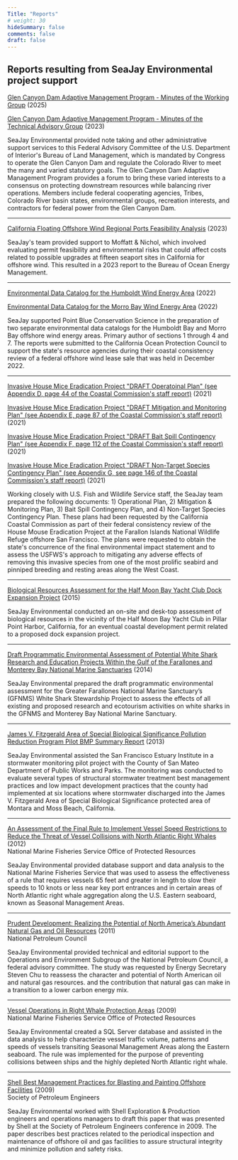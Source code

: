 ```yaml
---
Title: "Reports"
# weight: 30
hideSummary: false
comments: false
draft: false
---
```

## Reports resulting from SeaJay Environmental project support

[Glen Canyon Dam Adaptive Management Program - Minutes of the Working Group](https://www.usbr.gov/uc/progact/amp/amwg/2024-08-22-amwg-meeting/20240822-AMWGMeeting-Minutes-508-AMWQD.pdf) (2025)

[Glen Canyon Dam Adaptive Management Program - Minutes of the Technical Advisory Group](https://www.usbr.gov/uc/progact/amp/twg/2023-04-13-twg-meeting/20230413-TWGMeeting-FinalMeetingMinutes-508-UCRO.pdf) (2023)

SeaJay Environmental provided note taking and other administrative support services to this Federal Advisory Committee of the U.S. Department of Interior's Bureau of Land Management, which is mandated by Congress to operate the Glen Canyon Dam and regulate the Colorado River to meet the many and varied statutory goals. The Glen Canyon Dam Adaptive Management Program provides a forum to bring these varied interests to a consensus on protecting downstream resources while balancing river operations. Members include federal cooperating agencies, Tribes, Colorado River basin states, environmental groups, recreation interests, and contractors for federal power from the Glen Canyon Dam.
___

[California Floating Offshore Wind Regional Ports Feasibility Analysis](https://www.boem.gov/sites/default/files/documents/regions/pacific-ocs-region/BOEM-2023-038.pdf#:~:text=The%20purpose%20of%20this%20report%20is%20to%20further,Ports%20Assessment%2C%20BOEM%202023-010%20%28Moffatt%20%26%20Nichol%202023%29) (2023)

SeaJay's team provided support to Moffatt & Nichol, which involved evaluating permit feasibility and environmental risks that could affect costs related to possible upgrades at fifteen seaport sites in California for offshore wind. This resulted in a 2023 report to the Bureau of Ocean Energy Management.

___

[Environmental Data Catalog for the Humboldt Wind Energy Area](https://www.pointblue.org/tools-and-guidance/research/environmental-catalog-for-the-humboldt-wind-area/) (2022)

[Environmental Data Catalog for the Morro Bay Wind Energy Area](https://www.pointblue.org/tools-and-guidance/research/environmental-data-catalog-for-the-morro-bay-wind-energy-area/) (2022)

SeaJay supported Point Blue Conservation Science in the preparation of two separate environmental data catalogs for the Humboldt Bay and Morro Bay offshore wind energy areas. Primary author of sections 1 through 4 and 7. The reports were submitted to the California Ocean Protection Council to support the state's resource agencies during their coastal consistency review of a federal offshore wind lease sale that was held in December 2022. 

___


[Invasive House Mice Eradication Project "DRAFT Operatoinal Plan" (see Appendix D, page 44 of the Coastal Commission's staff report)](https://documents.coastal.ca.gov/reports/2021/12/Th11b/Th11b-12-2021-appendices.pdf) (2021)

[Invasive House Mice Eradication Project "DRAFT Mitigation and Monitoring Plan" (see Appendix E, page 87 of the Coastal Commission's staff report)](https://documents.coastal.ca.gov/reports/2021/12/Th11b/Th11b-12-2021-appendices.pdf) (2021)

[Invasive House Mice Eradication Project "DRAFT Bait Spill Contingency Plan" (see Appendix F, page 112 of the Coastal Commission's staff report)](https://documents.coastal.ca.gov/reports/2021/12/Th11b/Th11b-12-2021-appendices.pdf) (2021)

[Invasive House Mice Eradication Project "DRAFT Non-Target Species Contingency Plan" (see Appendix G, see page 146 of the Coastal Commission's staff report)](https://documents.coastal.ca.gov/reports/2021/12/Th11b/Th11b-12-2021-appendices.pdf) (2021)

Working closely with U.S. Fish and Wildlife Service staff, the SeaJay team prepared the following documents: 1) Operational Plan, 2) Mitigation & Monitoring Plan, 3) Bait Spill Contingency Plan, and 4) Non-Target Species Contingency Plan. These plans had been requested by the California Coastal Commission as part of their federal consistency review of the House Mouse Eradication Project at the Farallon Islands National Wildlife Refuge offshore San Francisco. The plans were requested to obtain the state's concurrence of the final environmental impact statement and to assess the USFWS's approach to mitigating any adverse effects of removing this invasive species from one of the most prolific seabird and pinniped breeding and resting areas along the West Coast.

___

[Biological Resources Assessment for the Half Moon Bay Yacht Club Dock 
Expansion Project](https://smharbor.specialdistrict.org/files/3cb8f6bc3/2016_10_05_HMBYC_Dock_Expansion_Project_Biological%20Assessment_6-10-16.pdf) (2015)

SeaJay Environmental conducted an on-site and desk-top assessment of 
biological resources in the vicinity of the Half Moon Bay Yacht Club in 
Pillar Point Harbor, California, for an eventual coastal development permit 
related to a proposed dock expansion project. 


___


[Draft Programmatic Environmental Assessment of Potential White Shark 
Research and Education Projects Within the Gulf of the Farallones and 
Monterey Bay National Marine 
Sanctuaries](http://farallones.noaa.gov/eco/sharks/pdf/GFNMS_Draft_White_SharkPEA_3-24-14.pdf) 
(2014) 

SeaJay Environmental prepared the draft programmatic environmental 
assessment for the Greater Farallones National Marine Sanctuary’s (GFNMS) 
White Shark Stewardship Project to assess the effects of all existing and 
proposed research and ecotourism activities on white sharks in the GFNMS 
and Monterey Bay National Marine Sanctuary.
___

[James V. Fitzgerald Area of Special Biological Significance Pollution Reduction Program Pilot BMP Summary Report](http://smchealth.org/sites/default/files/docs/EHS/Pilot_Phase_Fitz_Report_130328_final.pdf) (2013)

SeaJay Environmental assisted the San Francisco Estuary Institute in a 
stormwater monitoring pilot project with the County of San Mateo Department of 
Public Works and Parks. The monitoring was conducted to evaluate several 
types of structural stormwater treatment best management practices and low 
impact development practices that the county had implemented at six 
locations where stormwater discharged into the James V. 
Fitzgerald Area of Special Biological Significance protected area of Montara and Moss 
Beach, California.
___

[An Assessment of the Final Rule to Implement Vessel Speed Restrictions to 
Reduce the Threat of Vessel Collisions with North Atlantic Right 
Whales](http://www.nmfs.noaa.gov/pr/pdfs/shipstrike/assessment_nmfsopr48.pdf) 
(2012)<br>
National Marine Fisheries Service Office of Protected Resources

SeaJay Environmental provided database support and data analysis to the 
National Marine Fisheries Service that was used to assess the effectiveness 
of a rule that requires vessels 65 feet and greater in length to slow their 
speeds to 10 knots or less near key port entrances and in certain areas of 
North Atlantic right whale aggregation along the U.S. Eastern seaboard, 
known as Seasonal Management Areas. 
___

[Prudent Development: Realizing the Potential of North America’s Abundant 
Natural Gas and Oil 
Resources](http://www.npc.org/reports/NARD/NARD_Ops-Environment.pdf) 
(2011)<br>
National Petroleum Council

SeaJay Environmental provided technical and editorial support to the 
Operations and Environment Subgroup of the National Petroleum Council, a 
federal advisory committee. The study was requested by Energy Secretary 
Steven Chu to reassess the character and potential of North American oil 
and natural gas resources. and the contribution that natural gas can make 
in a transition to a lower carbon energy mix.
___

[Vessel Operations in Right Whale Protection 
Areas](http://www.nmfs.noaa.gov/pr/pdfs/shipstrike/opr44.pdf) 
(2009)<br>
National Marine Fisheries Service Office of Protected Resources

SeaJay Environmental created a SQL Server database and assisted in the data 
analysis to help characterize vessel traffic volume, patterns and speeds of 
vessels transiting Seasonal Management Areas along the Eastern seaboard. 
The rule was implemented for the purpose of preventing collisions between 
ships and the highly depleted North Atlantic right whale. 
___

[Shell Best Management Practices for Blasting and Painting Offshore 
Facilities](https://www.onepetro.org/conference-paper/SPE-121052-MS) 
(2009)<br>
Society of Petroleum Engineers

SeaJay Environmental worked with Shell Exploration & Production engineers 
and operations managers to draft this paper that was presented by Shell at 
the Society of Petroleum Engineers conference in 2009. The paper describes 
best practices related to the periodical inspection and maintenance of 
offshore oil and gas facilities to assure structural integrity and minimize 
pollution and safety risks.

